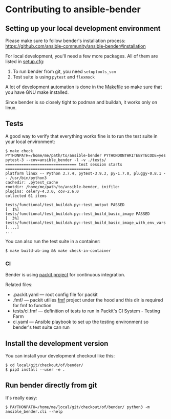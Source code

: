 # Contributing to ansible-bender

## Setting up your local development environment

Please make sure to follow bender's installation process:
https://github.com/ansible-community/ansible-bender#installation

For local development, you'll need a few more packages. All of them are
listed in
[setup.cfg](https://github.com/ansible-community/ansible-bender/blob/master/setup.cfg):

1. To run bender from git, you need `setuptools_scm`
2. Test suite is using `pytest` and `flexmock`

A lot of development automation is done in the
[Makefile](https://github.com/ansible-community/ansible-bender/blob/master/Makefile)
so make sure that you have GNU make installed.

Since bender is so closely tight to podman and buildah, it works only on linux.


## Tests

A good way to verify that everything works fine is to run the test suite in your local environment:
```
$ make check
PYTHONPATH=/home/me/path/to/ansible-bender PYTHONDONTWRITEBYTECODE=yes pytest-3 --cov=ansible_bender -l -v ./tests/
=============================== test session starts =====================================
platform linux -- Python 3.7.4, pytest-3.9.3, py-1.7.0, pluggy-0.8.1 -- /usr/bin/python3
cachedir: .pytest_cache
rootdir: /home/me/path/to/ansible-bender, inifile:
plugins: celery-4.3.0, cov-2.6.0
collected 61 items

tests/functional/test_buildah.py::test_output PASSED                       [  1%]
tests/functional/test_buildah.py::test_build_basic_image PASSED            [  3%]
tests/functional/test_buildah.py::test_build_basic_image_with_env_vars     [....]
...
```

You can also run the test suite in a container:
```
$ make build-ab-img && make check-in-container
```


### CI

Bender is using [packit project](https://packit.dev/) for continuous integration.

Related files:
* .packit.yaml — root config file for packit
* .fmf/ — packit utilies [fmf]() project under the hood and this dir is required for fmf to function
* tests/ci.fmf — definition of tests to run in Packit's CI System - Testing Farm
* ci.yaml — Ansible playbook to set up the testing environment so bender's test suite can run


## Install the development version

You can install your development checkout like this:
```
$ cd local/git/checkout/of/bender/
$ pip3 install --user -e .
```


## Run bender directly from git

It's really easy:
```
$ PAYTHONPATH=/home/me/local/git/checkout/of/bender/ python3 -m ansible_bender.cli --help
```
